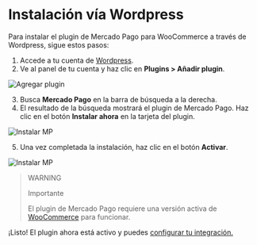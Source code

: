 # Instalación vía Wordpress

Para instalar el plugin de Mercado Pago para WooCommerce a través de Wordpress, sigue estos pasos:

1. Accede a tu cuenta de [Wordpress](https://wordpress.com/).
2. Ve al panel de tu cuenta y haz clic en **Plugins > Añadir plugin**.

![Agregar plugin](woocomerce/add-plugin-es.png)

3. Busca **Mercado Pago** en la barra de búsqueda a la derecha.
4. El resultado de la búsqueda mostrará el plugin de Mercado Pago. Haz clic en el botón **Instalar ahora** en la tarjeta del plugin.

![Instalar MP](woocomerce/install-mp-es.png)

5. Una vez completada la instalación, haz clic en el botón **Activar**.

![Instalar MP](woocomerce/activate-mp-es.png)

> WARNING
>
> Importante
>
> El plugin de Mercado Pago requiere una versión activa de [WooCommerce](https://wordpress.org/extend/plugins/woocommerce/) para funcionar.

¡Listo! El plugin ahora está activo y puedes [configurar tu integración.](/developers/es/docs/woocommerce/integration-configuration/plugin-configuration)

